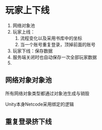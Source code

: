 # 玩家上下线
1. 网络对象池
2. 玩家上线：
   1. 流程变化以及采用书库中的坐标
   2. 当一个账号重复登录，顶掉前面的账号
3. 玩家下线：保存数据
4. 服务端关闭时也自动保存一次全部玩家数据
5. 
## 网络对象对象池
所有网络对象类型都通过对象池生成与销毁

Unity本身Netcode采用绑定的逻辑

## 重复登录挤下线